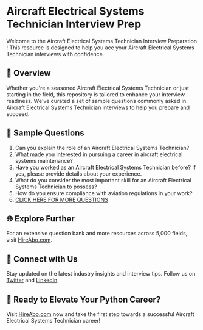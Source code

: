 # Aircraft Electrical Systems Technician Interview Prep

Welcome to the Aircraft Electrical Systems Technician Interview Preparation ! This resource is designed to help you ace your Aircraft Electrical Systems Technician interviews with confidence.

## 🚀 Overview

Whether you're a seasoned Aircraft Electrical Systems Technician or just starting in the field, this repository is tailored to enhance your interview readiness. We've curated a set of sample questions commonly asked in Aircraft Electrical Systems Technician interviews to help you prepare and succeed.

## 📝 Sample Questions

1. Can you explain the role of an Aircraft Electrical Systems Technician?
2. What made you interested in pursuing a career in aircraft electrical systems maintenance?
3. Have you worked as an Aircraft Electrical Systems Technician before? If yes, please provide details about your experience.
4. What do you consider the most important skill for an Aircraft Electrical Systems Technician to possess?
5. How do you ensure compliance with aviation regulations in your work?
6. [CLICK HERE FOR MORE QUESTIONS](https://hireabo.com/job/14_3_11/Aircraft%20Electrical%20Systems%20Technician)

## 🌐 Explore Further

For an extensive question bank and more resources across 5,000 fields, visit [HireAbo.com](https://www.hireabo.com).

## 📱 Connect with Us

Stay updated on the latest industry insights and interview tips. Follow us on [Twitter](https://twitter.com/hireabo) and [LinkedIn](https://www.linkedin.com/in/hire-abo-3609972a8/).

## 🚀 Ready to Elevate Your Python Career?

Visit [HireAbo.com](https://www.hireabo.com) now and take the first step towards a successful Aircraft Electrical Systems Technician career!